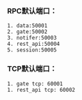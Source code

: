 
### RPC默认端口：

	1. data:50001
	2. gate:50002
	3. notifer:50003
	4. rest_api:50004
	5. session:50005

### TCP默认端口：

	1. gate tcp: 60001
	1. rest_api tcp: 60002

###


